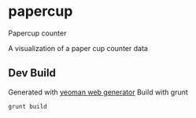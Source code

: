 # papercup
Papercup counter

A visualization of a paper cup counter data

## Dev Build

Generated with [yeoman web generator](http://yeoman.io/)
Build with grunt

```
grunt build
```
